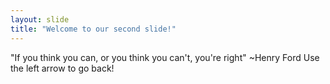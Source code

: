 ```yaml
---
layout: slide
title: "Welcome to our second slide!"
---
```

"If you think you can, or you think you can't, you're right" ~Henry Ford
Use the left arrow to go back!
